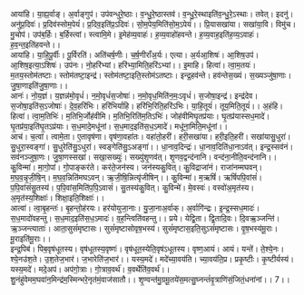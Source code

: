 

  
आया॑हि। या॒ह्य॒र्वाङ्। अ॒र्वाङ्गुप॑। उप॑वन्धुरे॒ष्ठाः। व॒न्धु॒रे॒ष्ठास्तव॑। व॒न्धु॒रे॒स्थाइति॑व॒न्धु॒रे॒ऽस्थाः। तवेत्। इदनु॑। अनु॑प्र॒दिवः॑। प्र॒दिव॑स्सोम॒पेयं॑। प्र॒दिव॒इति॑प्र॒ऽदिवः॑। सो॒म॒पेय॒मिति॑सो॒म॒ऽपेयं॑।। प्रि॒यासखा॑या। सखा॑या॒वि। विमु॑च। मु॒चोप॑। उप॑ब॒र्हिः। ब॒र्हिस्त्वां। स्त्वामि॒मे। इ॒मेह॑व्य॒वाहः॑। ह॒व्य॒वाहो॑हवन्ते। ह॒व्य॒वाह॒इति॑ह॒व्य॒ऽवाहः॑। ह॒व॒न्त॒इति॑हवन्ते।।  
आया॑हि। या॒हि॒पू॒र्वीः। पू॒र्विरति॑। अति॑चर्ष॒णीः। च॒र्ष॒णीराँअ॒र्यः। एत्या। अ॒र्यआ॒शिषः॑। आ॒शिष॒उप॑। आ॒शिष॒इत्या॒ऽशिषः॑। उप॑नः। नो॒हरि॑भ्यां। हरि॑भ्या॒मिति॒हरि॑ऽभ्यां।। इ॒माहि। हित्वा॑। त्वा॒म॒तयः॑। म॒तय॒स्तोम॑तष्टाः। स्तोम॑तष्टा॒इन्द्र॑। स्तोम॑तष्टा॒इति॒स्तोम॑ऽतष्टाः। इन्द्र॒हव॑न्ते। हव॑न्तेस॒ख्यं। स॒ख्यञ्जु॑षा॒णाः। जु॒षा॒णाइति॑जु॒षा॒णाः।।  
आनः॑। नो॒य॒ज्ञं। य॒ज्ञन्न॑मो॒वृधं॑। न॒मो॒वृधं॑स॒जोषाः॑। न॒मो॒वृध॒मिति॑न॒मः॒ऽवृधं॑। स॒जोषा॒इन्द्र॑। इन्द्र॑देव। स॒जोषा॒इति॑स॒ऽजोषाः॑। दे॒व॒हरि॑भिः। हरि॑भिर्याहि। हरि॑भि॒रिति॒हरि॑ऽभिः। या॒हि॒तूयं॑। तूय॒मिति॒तूयं॑।। अ॒हंहि। हित्वा॑। त्वा॒म॒तिभिः॑। म॒तिभि॒र्जोह॑वीमि। म॒तिभि॒रिति॑म॒तिऽभिः॑। जोह॑वीमिघृ॒तप्र॑याः। घृ॒तप्र॑यास्सध॒मादे॑। घृ॒तप्र॑या॒इति॑घृ॒तऽप्र॑याः। स॒ध॒मादे॒मधू॑नां। स॒ध॒माद॒इति॑स॒ध॒ऽमादे॑। मधू॑ना॒मिति॒मधू॑नां।।  
आच॑। च॒त्वां। त्वामे॒ता। ए॒तावृष॑णा। वृष॑णा॒वहा॑तः। वहा॑तो॒हरी॑। हरी॒सखा॑या। हरी॒इति॒हरी॑। सखा॑यासु॒धुरा॑। सु॒धुरा॒स्वङ्गा॑। सु॒धुरेति॑सु॒ऽधुरा॑। स्वङ्गेति॑सु॒ऽअङ्गा॑।। धा॒नाव॒दिन्द्रः॑। धा॒नाव॒दिति॑धा॒नाऽव॑त्। इन्द्र॒स्सव॑नं। सव॑नञ्जुषा॒णः। जु॒षा॒णस्सखा॑। सखा॒सख्युः॑। सख्यु॑शृ॒णव॑त्। शृ॒णव॒द्वन्द॑नानि। वन्द॑ना॒नीति॒वन्द॑नानि।।  
कु॒विन्मा॑। मा॒गो॒पां। गो॒पाङ्कर॑ते। कर॑ते॒जन॑स्य। जन॑स्यकु॒वित्। कु॒विद्राजा॑नं। राजा॑नम्मघवन्। म॒घ॒व॒न्नृ॒जी॒षि॒न्। म॒घ॒व॒न्निति॑मघऽवन्। ऋ॒जी॒षि॒न्नित्यृ॑जीषिन्।। कु॒विन्मा॑। म॒ऋषिं॑। ऋषिं॑पपि॒वांसं॑। प॒पि॒वांसं॑सु॒तस्य॑। प॒पि॒वांस॒मिति॑प॒पि॒ऽवासं॑। सु॒तस्य॑कु॒वित्। कु॒विन्मे॑। मे॒वस्वः॑। वस्वो॑अ॒मृत॑स्य। अ॒मृत॑स्य॒शिक्षाः॑। शिक्षा॒इति॒शिक्षाः॑।।  
आत्वा॑। त्वा॒बृ॒हन्तः॑। बृ॒हन्तो॒ह॑रयः। हर॑योयुजा॒नाः। यु॒जा॒नाअ॒र्वाक्। अ॒र्वागि॑न्द्रः। इ॒न्द्र॒स्सध॒मादः॑। स॒ध॒मादो॑वहन्तु। स॒ध॒माद॒इति॑स॒ध॒ऽमादः॑। व॒ह॒न्त्विति॑वहन्तु।। प्रये। येद्वि॒ता। द्वि॒तादि॒वः। दि॒वऋ॒ञ्जन्ति॑। ऋ॒ञ्जन्त्याताः॑। आता॒सुसं॑मृष्टासः। सुसं॑मृष्टासोवृष॒भस्य॑। सुसं॑मृष्टास॒इति॒सुऽसं॑मृष्टासः। वृ॒ष॒भस्य॑मू॒राः। मू॒राइति॑मू॒राः।।  
इन्द्र॒पिब॑। पिब॒वृष॑धूतस्य। वृष॑धूतस्य॒वृष्णः॑। वृष॑धूत॒स्येति॒वृष॑ऽधूतस्य। वृष्ण॒आयं। आयं। यन्ते॑। ते॒श्ये॒नः। श्ये॒नउ॑श॒ते। उ॒श॒तेज॒भार॑। ज॒भारेति॑ज॒भार॑।। यस्य॒मदे॑। मदे॑च्या॒वय॑ति। च्या॒वय॑ति॒प्र। प्रकृ॒ष्टीः। कृ॒ष्टीर्यस्य॑। यस्य॒मदे॑। मदे॒अप॑। अप॑गो॒त्राः। गो॒त्राव॒वर्थ॑। व॒वर्थेति॑व॒वर्थ॑।।  
शु॒नंहु॑वेमम॒घवा॑न॒मिन्द्र॑म॒स्मिन्भरे॒नृत॑मं॒वाज॑सातौ।। शृ॒ण्वन्त॑मु॒ग्रमू॒तये॑स॒मत्सु॒घ्नन्तं॑वृ॒त्राणि॑सं॒जितं॒धना॑नां।। 7।।  
